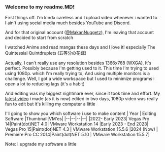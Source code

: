 ### Welcome to my readme.MD!

First things off. I'm kinda careless and I upload video whenever i wanted to.
I ain't using social media much besides YouTube and Discord. 

And for that original account ([@MakanNuggetz](https://github.com/MakanNuggetz)), I'm leaving that account and decided to start from scratch

I watched Anime and read mangas these days and I love it! especially The Quintessial Quintdruplets (五等分の花嫁)

Actually, I can't really use any resolution besides 1366x768 (WXGA), It's perfect. Possibly because I'm getting used to it. This time I'm trying to used using 1080p. which I'm really trying to, And using multiple monitors is a challenge. Well, I got a wide workspace but I used to minimize programs i open a lot to reducing lags (it's a habit)

And editing was my biggest nightmare ever, since it took time and effort. My [latest video](https://www.youtube.com/watch?v=rPyCaRE0jtc) i made (as it is now) edited in two days, 1080p video was really fun to edit but it's killing my computer a little

I'll going to show you which software i use to make content
| Year | Editing Software |Thumbnail|VM'es|
|--|--|--|--|
|2022- Early 2023| Vegas Pro 14|Paint(dot)NET 4.0| VMware Workstation 14
|Early 2023 - End 2023| Vegas Pro 15|Paint(dot)NET 4.3 | VMware Workstation 15.5.6
|2024 (Now) | Premiere Pro CC 2014|Paint(dot)NET 5.10 | VMware Workstation 15.5.7]

Note: I upgrade my software a little
